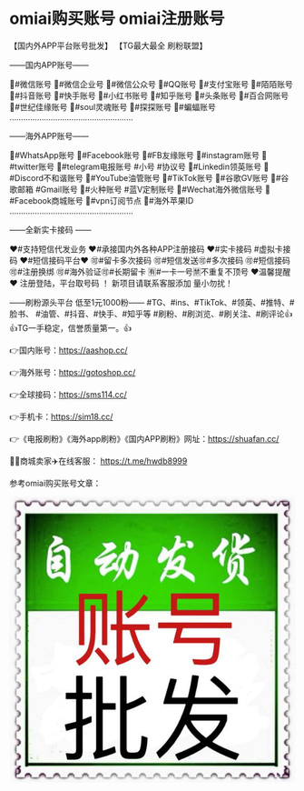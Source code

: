 # omiai购买账号 omiai注册账号

【国内外APP平台账号批发】
【TG最大最全 刷粉联盟】

——国内APP账号——

👑#微信账号
👑#微信企业号
👑#微信公众号
👑#QQ账号
👑#支付宝账号
👑#陌陌账号
👑#抖音账号
👑#快手账号
👑#小红书账号
👑#知乎账号
👑#头条账号
👑#百合网账号
👑#世纪佳缘账号
👑#soul灵魂账号
👑#探探账号
👑#蝙蝠账号
………………………………………………

——海外APP账号——

👑#WhatsApp账号
👑#Facebook账号
👑#FB友缘账号
👑#instagram账号
👑#twitter账号
👑#telegram电报账号 #小号 #协议号
👑#Linkedin领英账号
👑#Discord不和谐账号
👑#YouTube油管账号
👑#TikTok账号
👑#谷歌GV账号
👑#谷歌邮箱 #Gmail账号
👑#火种账号 #蓝V定制账号
👑#Wechat海外微信账号
👑#Facebook商城账号
👑#vpn订阅节点
👑#海外苹果ID
………………………………………………

——全新实卡接码 ——

❤️#支持短信代发业务
❤️#承接国内外各种APP注册接码
❤️#实卡接码 #虚拟卡接码
❤️#短信接码平台❤️
🉑#留卡多次接码
🉑#短信发送🉑#多次接码
🉑#短信接码🉑#注册换绑
🉑#海外验证🉑#长期留卡
🈶#一卡一号🈲不重复不顶号
♥️温馨提醒♥️
注册登陆，平台取号码 ！
新项目请联系客服添加  量小勿扰！

——刷粉源头平台 低至1元1000粉——
#TG、#ins、#TikTok、#领英、#推特、#脸书、
#油管、#抖音、#快手、#知乎等 
#刷粉、#刷浏览、#刷关注、#刷评论👍
👍TG一手稳定，信誉质量第一。👍

👉国内账号：https://aashop.cc/

👉海外账号：https://gotoshop.cc/

👉全球接码：https://sms114.cc/

👉手机卡：https://sim18.cc/

👉《电报刷粉》《海外app刷粉》《国内APP刷粉》网址：https://shuafan.cc/

👩🏻商城卖家✈️在线客服： https://t.me/hwdb8999

参考omiai购买账号文章：

<img src="pic/bbb.png" alt="omiai购买账号omiai注册账号" border="0">